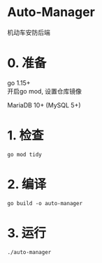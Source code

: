# Auto-Manager
机动车安防后端

# 0. 准备
go 1.15+\
开启go mod, 设置仓库镜像 

MariaDB 10+ (MySQL 5+)

# 1. 检查
    go mod tidy

# 2. 编译
    go build -o auto-manager

# 3. 运行
    ./auto-manager